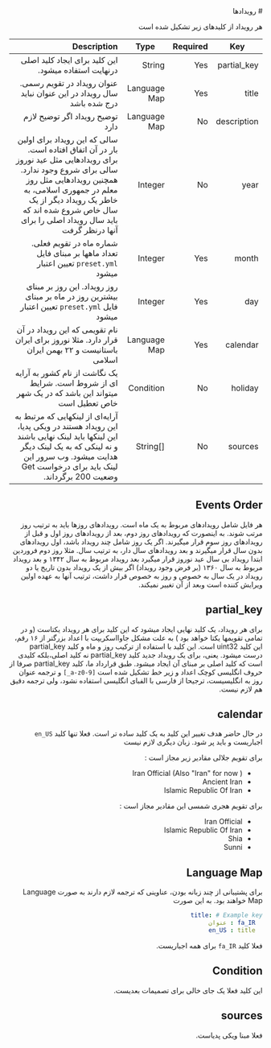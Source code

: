 <div dir="rtl">
# رویدادها

هر رویداد از کلیدهای زیر تشکیل شده است 

| Key           | Required | Type        | Description |
| ------------- |----------| ------------| -----------:|
| partial_key   | Yes      | String      | این کلید برای ایجاد کلید اصلی درنهایت استفاده میشود. |
| title         | Yes      | Language Map| عنوان رویداد در تقویم رسمی. سال رویداد در این عنوان نباید درج شده باشد |
| description   | No       | Language Map| توضیح رویداد اگر توضیح لازم دارد   |
| year          | No       | Integer     | سالی که این رویداد برای اولین بار در آن اتفاق افتاده است. برای رویدادهایی مثل عید نوروز سالی برای شروع وجود ندارد. همچنین رویدادهایی مثل روز معلم در جمهوری اسلامی، به خاطر یک رویداد دیگر از یک سال خاص شروع شده اند که باید سال رویداد اصلی را برای آنها درنظر گرفت  | 
| month         | Yes      | Integer     |  شماره ماه در تقویم فعلی. تعداد ماهها بر مبنای فایل `preset.yml` تعیین اعتبار میشود | 
| day           | Yes      | Integer     | روز رویداد. این روز بر مبنای بیشترین روز در ماه بر مبنای فایل `preset.yml` تعیین اعتبار میشود | 
| calendar      | Yes      | Language Map| نام تقویمی که این رویداد در آن قرار دارد. مثلا نوروز برای ایران باستانیست و ۲۲ بهمن ایران اسلامی|
| holiday       | No       | Condition   | یک نگاشت از نام کشور به آرایه ای از شروط است. شرایط میتواند این باشد که در یک شهر خاص تعطیل است
| sources       | No       | []String    | آرایه‌ای از لینکهایی که مرتبط به این رویداد هستند در ویکی پدیا، این لینکها باید لینک نهایی باشند و نه لینکی که به یک لینک دیگر هدایت میشود. وب سرور این لینک باید برای درخواست Get وضعیت 200 برگرداند.  

## Events Order

هر فایل شامل رویدادهای مربوط به یک ماه است. رویدادهای روزها باید به ترتیب روز مرتب شوند. به اینصورت که رویدادهای روز دوم، بعد از رویدادهای روز اول و قبل از رویدادهای روز سوم قرار میگیرند. 
اگر یک روز شامل چند رویداد باشد، اول رویدادهای بدون سال قرار میگیرند و بعد رویدادهای سال دار، به ترتیب سال. مثلا روز دوم فروردین ابتدا رویداد بی سال عید نوروز قرار میگیرد بعد رویداد مربوط به سال ۱۳۴۲ و بعد رویداد مربوط به سال ۱۳۶۰ (بر فرض وجود رویداد)
اگر بیش از یک رویداد بدون تاریخ یا دو رویداد در یک سال به خصوص و روز به خصوص قرار داشت، ترتیب آنها به عهده اولین ویرایش کننده است وبعد از آن تغییر نمیکند. 

## partial_key 

برای هر رویداد، یک کلید نهایی ایجاد میشود که این کلید برای هر رویداد یکتاست (و در تمامی تقویمها یکتا خواهد بود )
به علت مشکل جاوااسکریپت با اعداد بزرگتر از ۱۶ رقم، این کلید uint32 است. این کلید با استفاده از ترکیب روز و ماه و کلید partial_key درست میشود. 
یعنی، برای یک رویداد جدید کلید partial_key نه کلید اصلی،‌بلکه کلیدی است که کلید اصلی بر مبنای آن ایجاد میشود. 
طبق قرارداد ما، کلید partial_key صرفا از حروف انگلیسی کوچک اعداد و زیر خط تشکیل شده است `[a-z0-9_]` و ترجمه عنوان روز به انگلیسیست، ترجیحا از فارسی با الفبای انگلیسی استفاده نشود، ولی ترجمه دقیق هم لازم نیست. 

## calendar
در حال حاضر هدف تغییر این کلید به یک کلید ساده تر است. فعلا تنها کلید `en_US`
اجباریست و باید پر شود. زبان دیگری لازم نیست

برای تقویم جلالی مقادیر زیر مجاز است : 
- Iran Official (Also "Iran" for now )
- Ancient Iran 
- Islamic Republic Of Iran

برای تقویم هجری شمسی این مقادیر مجاز است : 
- Iran Official 
- Islamic Republic Of Iran
- Shia
- Sunni

## Language Map 
برای پشتیبانی از چند زبانه بودن، عناوینی که ترجمه لازم دارند به صورت Language Map خواهند بود. به این صورت 

```yaml 
title: # Example key 
  fa_IR : عنوان
  en_US : title
```

فعلا کلید `fa_IR` برای همه اجباریست. 

## Condition 

این کلید فعلا یک جای خالی برای تصمیمات بعدیست.

## sources 

فعلا مبنا ویکی پدیاست.

</div> 
